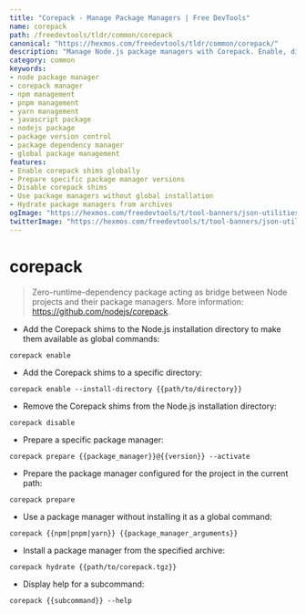 ```yaml
---
title: "Corepack - Manage Package Managers | Free DevTools"
name: corepack
path: /freedevtools/tldr/common/corepack
canonical: "https://hexmos.com/freedevtools/tldr/common/corepack/"
description: "Manage Node.js package managers with Corepack. Enable, disable, and prepare npm, pnpm, and yarn effortlessly. Free online tool, no registration required."
category: common
keywords:
- node package manager
- corepack manager
- npm management
- pnpm management
- yarn management
- javascript package
- nodejs package
- package version control
- package dependency manager
- global package management
features:
- Enable corepack shims globally
- Prepare specific package manager versions
- Disable corepack shims
- Use package managers without global installation
- Hydrate package managers from archives
ogImage: "https://hexmos.com/freedevtools/t/tool-banners/json-utilities-banner.png"
twitterImage: "https://hexmos.com/freedevtools/t/tool-banners/json-utilities-banner.png"
---
```


# corepack

> Zero-runtime-dependency package acting as bridge between Node projects and their package managers.
> More information: <https://github.com/nodejs/corepack>.

- Add the Corepack shims to the Node.js installation directory to make them available as global commands:

`corepack enable`

- Add the Corepack shims to a specific directory:

`corepack enable --install-directory {{path/to/directory}}`

- Remove the Corepack shims from the Node.js installation directory:

`corepack disable`

- Prepare a specific package manager:

`corepack prepare {{package_manager}}@{{version}} --activate`

- Prepare the package manager configured for the project in the current path:

`corepack prepare`

- Use a package manager without installing it as a global command:

`corepack {{npm|pnpm|yarn}} {{package_manager_arguments}}`

- Install a package manager from the specified archive:

`corepack hydrate {{path/to/corepack.tgz}}`

- Display help for a subcommand:

`corepack {{subcommand}} --help`
